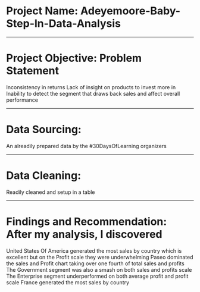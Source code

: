 # Project Name: Adeyemoore-Baby-Step-In-Data-Analysis

----
# Project Objective: Problem Statement
Inconsistency in returns
Lack of insight on products to invest more in
Inability to detect the segment that draws back sales and affect overall performance

----
# Data Sourcing:
An alreadily prepared data by the #30DaysOfLearning organizers

----
# Data Cleaning:
Readily cleaned and setup in a table 

----
# Findings and Recommendation: After my analysis, I discovered
United States Of America generated the most sales by country which is excellent but on the Profit scale they were underwhelming
Paseo dominated the sales and Profit chart taking over one fourth of total sales and profits 
The Government segment was also a smash on both sales and profits scale
The Enterprise segment underperformed on both average profit and profit scale 
France generated the most sales by country
